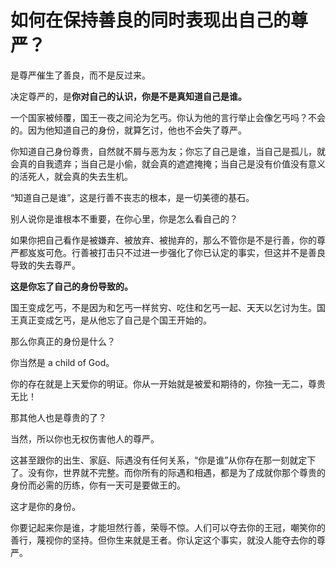 # 如何在保持善良的同时表现出自己的尊严？

是尊严催生了善良，而不是反过来。

决定尊严的，是**你对自己的认识，你是不是真知道自己是谁。**

一个国家被倾覆，国王一夜之间沦为乞丐。你认为他的言行举止会像乞丐吗？不会的。因为他知道自己的身份，就算乞讨，他也不会失了尊严。

你知道自己身份尊贵，自然就不屑与恶为友；你忘了自己是谁，当自己是孤儿，就会真的自我遗弃；当自己是小偷，就会真的遮遮掩掩；当自己是没有价值没有意义的活死人，就会真的失去生机。

“知道自己是谁”，这是行善不丧志的根本，是一切美德的基石。

别人说你是谁根本不重要，在你心里，你是怎么看自己的？

如果你把自己看作是被嫌弃、被放弃、被抛弃的，那么不管你是不是行善，你的尊严都岌岌可危。行善被打击只不过进一步强化了你已认定的事实，但这并不是善良导致的失去尊严。

**这是你忘了自己的身份导致的。**

国王变成乞丐，不是因为和乞丐一样贫穷、吃住和乞丐一起、天天以乞讨为生。国王真正变成乞丐，是从他忘了自己是个国王开始的。

那么你真正的身份是什么？

你当然是 a child of God。

你的存在就是上天爱你的明证。你从一开始就是被爱和期待的，你独一无二，尊贵无比！

那其他人也是尊贵的了？

当然，所以你也无权伤害他人的尊严。

这甚至跟你的出生、家庭、际遇没有任何关系，“你是谁”从你存在那一刻就定下了。没有你，世界就不完整。而你所有的际遇和相遇，都是为了成就你那个尊贵的身份而必需的历练，你有一天可是要做王的。

这才是你的身份。

你要记起来你是谁，才能坦然行善，荣辱不惊。人们可以夺去你的王冠，嘲笑你的善行，蔑视你的坚持。但你生来就是王者。你认定这个事实，就没人能夺去你的尊严。